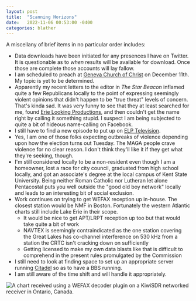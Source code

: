 ```yaml
---
layout: post
title:  "Scanning Horizons"
date:   2022-11-06 00:53:00 -0400
categories: blather
---
```

A miscellany of brief items in no particular order includes:

* Data downloads have been initiated for any presences I have on Twitter.  It is questionable as to *when* results will be available for download.  Once those are complete those accounts will lay fallow.
* I am scheduled to preach at [Geneva Church of Christ](https://www.genevachurchofchrist.org/) on December 11th.  My topic is yet to be determined.
* Apparently my recent letters to the editor in *The Star Beacon* inflamed quite a few Republicans locally to the point of expressing seemingly violent opinions that didn't happen to be "true threat" levels of concern.  That's kinda sad.  It was very funny to see that they at least searched for me, found [Erie Looking Productions](https://erielookingproductions.info), and then couldn't get the name right by calling it something stupid.  I suspect I am being subjected to quite a bit of hideous name-calling on Facebook.
* I still have to find a new episode to put up on [ELP Television](https://coyote.works/).
* Yes, I am one of those folks expecting outbreaks of violence depending upon how the election turns out Tuesday.  The MAGA people crave violence for no clear reason.  I don't think they'll like it if they get what they're seeking, though.
* I'm still considered locally to be a non-resident even though I am a homeowner, lost a race for city council, graduated from high school locally, and got an associate's degree at the local campus of Kent State University.  Being neither Roman Catholic nor Lutheran let alone Pentacostal puts you well outside the "good old boy network" locally and leads to an interesting bit of social exclusion.
* Work continues on trying to get WEFAX reception up in-house.  The closest station would be NMF in Boston.  Fortunately the western Atlantic charts still include Lake Erie in their scope.
  * It would be nice to get APT/LRPT reception up too but that would take quite a bit of work
  * NAVTEX is seemingly contraindicated as the one station covering the Great Lakes has co-channel interference on 530 kHz from a station the CRTC isn't cracking down on sufficiently
  * Getting licensed to make my own data blasts like that is difficult to comprehend in the present rules promulgated by the Commission
* I still need to look at finding space to set up an appropriate server running [Citadel](https://citadel.org/) so as to have a BBS running.
* I am still aware of the time shift and will handle it appropriately.

![A chart received using a WEFAX decoder plugin on a KiwiSDR networked receiver in Ontario, Canada.]({{site.url}}/img/wefax2.jpg)
